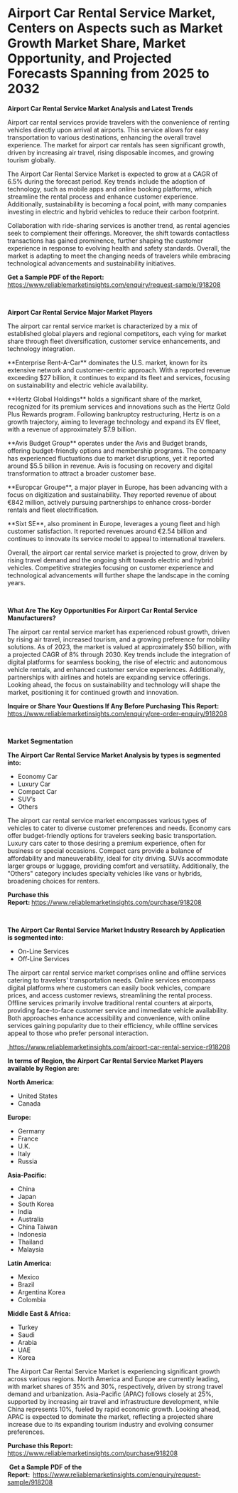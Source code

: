 <p><h1>Airport Car Rental Service Market, Centers on Aspects such as Market Growth Market Share, Market Opportunity, and Projected Forecasts Spanning from 2025 to 2032</h1></p><p><strong>Airport Car Rental Service Market Analysis and Latest Trends</strong></p>
<p><p>Airport car rental services provide travelers with the convenience of renting vehicles directly upon arrival at airports. This service allows for easy transportation to various destinations, enhancing the overall travel experience. The market for airport car rentals has seen significant growth, driven by increasing air travel, rising disposable incomes, and growing tourism globally. </p><p>The Airport Car Rental Service Market is expected to grow at a CAGR of 6.5% during the forecast period. Key trends include the adoption of technology, such as mobile apps and online booking platforms, which streamline the rental process and enhance customer experience. Additionally, sustainability is becoming a focal point, with many companies investing in electric and hybrid vehicles to reduce their carbon footprint. </p><p>Collaboration with ride-sharing services is another trend, as rental agencies seek to complement their offerings. Moreover, the shift towards contactless transactions has gained prominence, further shaping the customer experience in response to evolving health and safety standards. Overall, the market is adapting to meet the changing needs of travelers while embracing technological advancements and sustainability initiatives.</p></p>
<p><strong>Get a Sample PDF of the Report:&nbsp;</strong> <a href="https://www.reliablemarketinsights.com/enquiry/request-sample/918208?utm_campaign=1937&utm_medium=2&utm_source=Github&utm_content=ia&utm_term=17042025&utm_id=airport-car-rental-service">https://www.reliablemarketinsights.com/enquiry/request-sample/918208</a></p>
<p>&nbsp;</p>
<p><strong>Airport Car Rental Service Major Market Players</strong></p>
<p><p>The airport car rental service market is characterized by a mix of established global players and regional competitors, each vying for market share through fleet diversification, customer service enhancements, and technology integration.</p><p>**Enterprise Rent-A-Car** dominates the U.S. market, known for its extensive network and customer-centric approach. With a reported revenue exceeding $27 billion, it continues to expand its fleet and services, focusing on sustainability and electric vehicle availability.</p><p>**Hertz Global Holdings** holds a significant share of the market, recognized for its premium services and innovations such as the Hertz Gold Plus Rewards program. Following bankruptcy restructuring, Hertz is on a growth trajectory, aiming to leverage technology and expand its EV fleet, with a revenue of approximately $7.9 billion.</p><p>**Avis Budget Group** operates under the Avis and Budget brands, offering budget-friendly options and membership programs. The company has experienced fluctuations due to market disruptions, yet it reported around $5.5 billion in revenue. Avis is focusing on recovery and digital transformation to attract a broader customer base.</p><p>**Europcar Groupe**, a major player in Europe, has been advancing with a focus on digitization and sustainability. They reported revenue of about €842 million, actively pursuing partnerships to enhance cross-border rentals and fleet electrification.</p><p>**Sixt SE**, also prominent in Europe, leverages a young fleet and high customer satisfaction. It reported revenues around €2.54 billion and continues to innovate its service model to appeal to international travelers.</p><p>Overall, the airport car rental service market is projected to grow, driven by rising travel demand and the ongoing shift towards electric and hybrid vehicles. Competitive strategies focusing on customer experience and technological advancements will further shape the landscape in the coming years.</p></p>
<p>&nbsp;</p>
<p><strong>What Are The Key Opportunities For Airport Car Rental Service Manufacturers?</strong></p>
<p><p>The airport car rental service market has experienced robust growth, driven by rising air travel, increased tourism, and a growing preference for mobility solutions. As of 2023, the market is valued at approximately $50 billion, with a projected CAGR of 8% through 2030. Key trends include the integration of digital platforms for seamless booking, the rise of electric and autonomous vehicle rentals, and enhanced customer service experiences. Additionally, partnerships with airlines and hotels are expanding service offerings. Looking ahead, the focus on sustainability and technology will shape the market, positioning it for continued growth and innovation.</p></p>
<p><strong>Inquire or Share Your Questions If Any Before Purchasing This Report:</strong> <a href="https://www.reliablemarketinsights.com/enquiry/pre-order-enquiry/918208?utm_campaign=1937&utm_medium=2&utm_source=Github&utm_content=ia&utm_term=17042025&utm_id=airport-car-rental-service">https://www.reliablemarketinsights.com/enquiry/pre-order-enquiry/918208</a></p>
<p>&nbsp;</p>
<p><strong>Market Segmentation</strong></p>
<p><strong>The Airport Car Rental Service Market Analysis by types is segmented into:</strong></p>
<p><ul><li>Economy Car</li><li>Luxury Car</li><li>Compact Car</li><li>SUV’s</li><li>Others</li></ul></p>
<p><p>The airport car rental service market encompasses various types of vehicles to cater to diverse customer preferences and needs. Economy cars offer budget-friendly options for travelers seeking basic transportation. Luxury cars cater to those desiring a premium experience, often for business or special occasions. Compact cars provide a balance of affordability and maneuverability, ideal for city driving. SUVs accommodate larger groups or luggage, providing comfort and versatility. Additionally, the "Others" category includes specialty vehicles like vans or hybrids, broadening choices for renters.</p></p>
<p><strong>Purchase this Report:&nbsp;</strong><a href="https://www.reliablemarketinsights.com/purchase/918208?utm_campaign=1937&utm_medium=2&utm_source=Github&utm_content=ia&utm_term=17042025&utm_id=airport-car-rental-service">https://www.reliablemarketinsights.com/purchase/918208</a></p>
<p>&nbsp;</p>
<p><strong>The Airport Car Rental Service Market Industry Research by Application is segmented into:</strong></p>
<p><ul><li>On-Line Services</li><li>Off-Line Services</li></ul></p>
<p><p>The airport car rental service market comprises online and offline services catering to travelers' transportation needs. Online services encompass digital platforms where customers can easily book vehicles, compare prices, and access customer reviews, streamlining the rental process. Offline services primarily involve traditional rental counters at airports, providing face-to-face customer service and immediate vehicle availability. Both approaches enhance accessibility and convenience, with online services gaining popularity due to their efficiency, while offline services appeal to those who prefer personal interaction.</p></p>
<p><a href="https://www.reliablemarketinsights.com/airport-car-rental-service-r918208?utm_campaign=1937&utm_medium=2&utm_source=Github&utm_content=ia&utm_term=17042025&utm_id=airport-car-rental-service">&nbsp;https://www.reliablemarketinsights.com/airport-car-rental-service-r918208</a></p>
<p><strong>In terms of Region, the Airport Car Rental Service Market Players available by Region are:</strong></p>
<p>
    <p> <strong> North America: </strong>
        <ul>
            <li>United States</li>
            <li>Canada</li>
        </ul>
        </p> 
    <p> <strong> Europe: </strong>
        <ul>
            <li>Germany</li>
            <li>France</li>
            <li>U.K.</li>
            <li>Italy</li>
            <li>Russia</li>
        </ul>
        </p> 
    <p> <strong> Asia-Pacific: </strong>
        <ul>
            <li>China</li>
            <li>Japan</li>
            <li>South Korea</li>
            <li>India</li>
            <li>Australia</li>
            <li>China Taiwan</li>
            <li>Indonesia</li>
            <li>Thailand</li>
            <li>Malaysia</li>
        </ul>
        </p> 
    <p> <strong> Latin America: </strong>
        <ul>
            <li>Mexico</li>
            <li>Brazil</li>
            <li>Argentina Korea</li>
            <li>Colombia</li>
        </ul>
        </p> 
    <p> <strong> Middle East & Africa: </strong>
        <ul>
            <li>Turkey</li>
            <li>Saudi</li>
            <li>Arabia</li>
            <li>UAE</li>
            <li>Korea</li>
        </ul>
    </p>
    </p>
<p><p>The Airport Car Rental Service Market is experiencing significant growth across various regions. North America and Europe are currently leading, with market shares of 35% and 30%, respectively, driven by strong travel demand and urbanization. Asia-Pacific (APAC) follows closely at 25%, supported by increasing air travel and infrastructure development, while China represents 10%, fueled by rapid economic growth. Looking ahead, APAC is expected to dominate the market, reflecting a projected share increase due to its expanding tourism industry and evolving consumer preferences.</p></p>
<p><strong>Purchase this Report: </strong><a href="https://www.reliablemarketinsights.com/purchase/918208?utm_campaign=1937&utm_medium=2&utm_source=Github&utm_content=ia&utm_term=17042025&utm_id=airport-car-rental-service">https://www.reliablemarketinsights.com/purchase/918208</a></p>
<p>&nbsp;<strong>Get a Sample PDF of the Report:&nbsp;&nbsp;</strong><a href="https://www.reliablemarketinsights.com/enquiry/request-sample/918208?utm_campaign=1937&utm_medium=2&utm_source=Github&utm_content=ia&utm_term=17042025&utm_id=airport-car-rental-service">https://www.reliablemarketinsights.com/enquiry/request-sample/918208</a></p>
<p><strong></strong></p>
<p><p></p><p></p><p></p></p>
